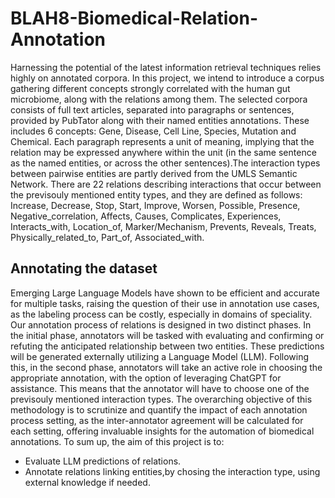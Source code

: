 # BLAH8-Biomedical-Relation-Annotation
Harnessing the potential of the latest information retrieval techniques relies highly on annotated corpora. In this project, we intend to introduce a corpus gathering different concepts strongly correlated with the human gut microbiome, along with the relations among them. The selected corpora consists of full text articles, separated into paragraphs or sentences, provided by PubTator along with their named entities annotations. These includes 6 concepts: Gene, Disease, Cell Line, Species, Mutation and Chemical. Each paragraph represents a unit of meaning, implying that the relation may be expressed anywhere within the unit (in the same sentence as the named entities, or across the other sentences).The interaction types between pairwise entities are partly derived from the UMLS Semantic Network. There are 22 relations describing interactions that occur between the previsouly mentioned entity types, and they are defined as follows: Increase, Decrease, Stop, Start, Improve, Worsen, Possible, Presence, Negative_correlation, Affects, Causes, Complicates, Experiences, Interacts_with, Location_of, Marker/Mechanism, Prevents, Reveals, Treats, Physically_related_to, Part_of, Associated_with.


## Annotating the dataset
Emerging Large Language Models have shown to be efficient and accurate for multiple tasks, raising the question of their use in annotation use cases, as the labeling process can be costly, especially in domains of speciality. Our annotation process of relations is designed in two distinct phases. In the initial phase, annotators will be tasked with evaluating and confirming or refuting the anticipated relationship between two entities. These predictions will be generated externally utilizing a Language Model (LLM). Following this, in the second phase, annotators will take an active role in choosing the appropriate annotation, with the option of leveraging ChatGPT for assistance. This means that the annotator will have to choose one of the previsouly mentioned interaction types. The overarching objective of this methodology is to scrutinize and quantify the impact of each annotation process setting, as the inter-annotator agreement will be calculated for each setting, offering invaluable insights for the automation of biomedical annotations.
To sum up, the aim of this project is to:
* Evaluate LLM predictions of relations.
* Annotate relations linking entities,by chosing the interaction type, using external knowledge if needed. 


